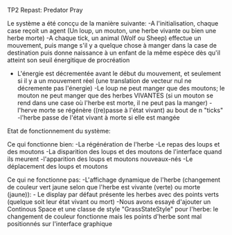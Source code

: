 TP2 Repast: Predator Pray

Le système a été concçu de la manière suivante:
-A l'initialisation, chaque case reçoit un agent (Un loup, un mouton, une herbe vivante ou bien une herbe morte)
-A chaque tick, un animal (Wolf ou Sheep) effectue un mouvement, puis mange s'il y a quelque chose à manger dans la case de destination puis donne naissance à un enfant de la même espèce dès qu'il atteint son seuil énergitique de procréation
- L'énergie est décrementée avant le début du mouvement, et seulement si il y a un mouvement réel (une translation de vecteur nul ne décremente pas l'énergie)
-Le loup ne peut manger que des moutons; le mouton ne peut manger que des herbes VIVANTES (si un mouton se rend dans une case où l'herbe est morte, il ne peut pas la manger)
-l'herve morte se régénère ((re)passe à l'état vivant) au bout de n "ticks"
-l'herbe passe de l'état vivant à morte si elle est mangée


Etat de fonctionnement du système:

Ce qui fonctionne bien:
-La régénération de l'herbe
-Le repas des loups et des moutons
-La disparition des loups et des moutons de l'interface quand ils meurent
-l'apparition des loups et moutons nouveaux-nés
-Le déplacement des loups et moutons

Ce qui ne fonctionne pas:
-L'affichage dynamique de l'herbe (changement de couleur vert jaune selon que l'herbe est vivante (verte) ou morte (jaune)):
    - Le display par défaut présente les herbes avec des points verts (quelque soit leur état vivant ou mort)
    -Nous avons essayé d'ajouter un Continous Space et une classe de style "GrassStateStyle" pour l'herbe: le changement de couleur fonctionne mais les points d'herbe sont mal positionnés sur l'interface graphique